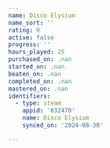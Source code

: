 ```yaml
---
name: Disco Elysium
name_sort: ''
rating: 0
active: false
progress: ''
hours_played: 25
purchased_on: .nan
started_on: .nan
beaten_on: .nan
completed_on: .nan
mastered_on: .nan
identifiers:
  - type: steam
    appid: '632470'
    name: Disco Elysium
    synced_on: '2024-08-30'

---
```

